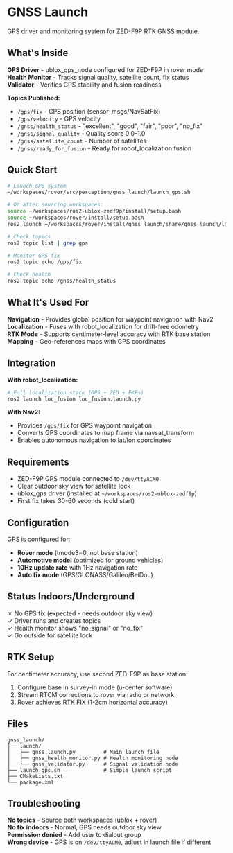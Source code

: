 # GNSS Launch

GPS driver and monitoring system for ZED-F9P RTK GNSS module.

## What's Inside

**GPS Driver** - ublox_gps_node configured for ZED-F9P in rover mode  
**Health Monitor** - Tracks signal quality, satellite count, fix status  
**Validator** - Verifies GPS stability and fusion readiness  

**Topics Published:**
- `/gps/fix` - GPS position (sensor_msgs/NavSatFix)
- `/gps/velocity` - GPS velocity
- `/gnss/health_status` - "excellent", "good", "fair", "poor", "no_fix"
- `/gnss/signal_quality` - Quality score 0.0-1.0
- `/gnss/satellite_count` - Number of satellites
- `/gnss/ready_for_fusion` - Ready for robot_localization fusion

## Quick Start

```bash
# Launch GPS system
~/workspaces/rover/src/perception/gnss_launch/launch_gps.sh

# Or after sourcing workspaces:
source ~/workspaces/ros2-ublox-zedf9p/install/setup.bash
source ~/workspaces/rover/install/setup.bash
ros2 launch ~/workspaces/rover/install/gnss_launch/share/gnss_launch/launch/gnss.launch.py

# Check topics
ros2 topic list | grep gps

# Monitor GPS fix
ros2 topic echo /gps/fix

# Check health
ros2 topic echo /gnss/health_status
```

## What It's Used For

**Navigation** - Provides global position for waypoint navigation with Nav2  
**Localization** - Fuses with robot_localization for drift-free odometry  
**RTK Mode** - Supports centimeter-level accuracy with RTK base station  
**Mapping** - Geo-references maps with GPS coordinates  

## Integration

**With robot_localization:**
```bash
# Full localization stack (GPS + ZED + EKFs)
ros2 launch loc_fusion loc_fusion.launch.py
```

**With Nav2:**
- Provides `/gps/fix` for GPS waypoint navigation
- Converts GPS coordinates to map frame via navsat_transform
- Enables autonomous navigation to lat/lon coordinates

## Requirements

- ZED-F9P GPS module connected to `/dev/ttyACM0`
- Clear outdoor sky view for satellite lock
- ublox_gps driver (installed at `~/workspaces/ros2-ublox-zedf9p`)
- First fix takes 30-60 seconds (cold start)

## Configuration

GPS is configured for:
- **Rover mode** (tmode3=0, not base station)
- **Automotive model** (optimized for ground vehicles)
- **10Hz update rate** with 1Hz navigation rate
- **Auto fix mode** (GPS/GLONASS/Galileo/BeiDou)

## Status Indoors/Underground

✗ No GPS fix (expected - needs outdoor sky view)  
✓ Driver runs and creates topics  
✓ Health monitor shows "no_signal" or "no_fix"  
✓ Go outside for satellite lock  

## RTK Setup

For centimeter accuracy, use second ZED-F9P as base station:
1. Configure base in survey-in mode (u-center software)
2. Stream RTCM corrections to rover via radio or network
3. Rover achieves RTK FIX (1-2cm horizontal accuracy)

## Files

```
gnss_launch/
├── launch/
│   ├── gnss.launch.py         # Main launch file
│   ├── gnss_health_monitor.py # Health monitoring node
│   └── gnss_validator.py      # Signal validation node
├── launch_gps.sh              # Simple launch script
├── CMakeLists.txt
└── package.xml
```

## Troubleshooting

**No topics** - Source both workspaces (ublox + rover)  
**No fix indoors** - Normal, GPS needs outdoor sky view  
**Permission denied** - Add user to dialout group  
**Wrong device** - GPS is on `/dev/ttyACM0`, adjust in launch file if different  

